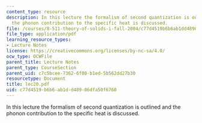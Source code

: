 ```yaml
---
content_type: resource
description: In this lecture the formalism of second quantization is outlined and
  the phonon contribution to the specific heat is discussed.
file: /courses/8-511-theory-of-solids-i-fall-2004/c77d4519b6b6ab1dd48906dfa50f6760_lec20.pdf
file_type: application/pdf
learning_resource_types:
- Lecture Notes
license: https://creativecommons.org/licenses/by-nc-sa/4.0/
ocw_type: OCWFile
parent_title: Lecture Notes
parent_type: CourseSection
parent_uid: c7c5bcee-7362-6f08-b1ed-5b562dd27b30
resourcetype: Document
title: lec20.pdf
uid: c77d4519-b6b6-ab1d-d489-06dfa50f6760
---
```

In this lecture the formalism of second quantization is outlined and the phonon contribution to the specific heat is discussed.